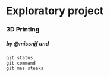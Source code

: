 # Exploratory project
### 3D Printing
##### by @missnjf and 

```
git status
git command
git mes steaks
```
